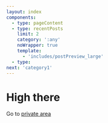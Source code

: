 ```yaml
---
layout: index
components:
  - type: pageContent
  - type: recentPosts
    limit: 2
    category: ':any'
    noWrapper: true
    template:
      - 'includes/postPreview_large'
  - type: 
next: 'category1'
---
```


# High there

Go to [private area](/pra)
